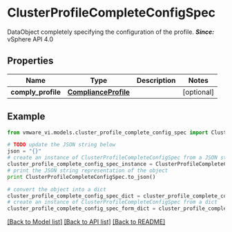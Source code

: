 # ClusterProfileCompleteConfigSpec

DataObject completely specifying the configuration of the profile.  ***Since:*** vSphere API 4.0 

## Properties
Name | Type | Description | Notes
------------ | ------------- | ------------- | -------------
**comply_profile** | [**ComplianceProfile**](ComplianceProfile.md) |  | [optional] 

## Example

```python
from vmware_vi.models.cluster_profile_complete_config_spec import ClusterProfileCompleteConfigSpec

# TODO update the JSON string below
json = "{}"
# create an instance of ClusterProfileCompleteConfigSpec from a JSON string
cluster_profile_complete_config_spec_instance = ClusterProfileCompleteConfigSpec.from_json(json)
# print the JSON string representation of the object
print ClusterProfileCompleteConfigSpec.to_json()

# convert the object into a dict
cluster_profile_complete_config_spec_dict = cluster_profile_complete_config_spec_instance.to_dict()
# create an instance of ClusterProfileCompleteConfigSpec from a dict
cluster_profile_complete_config_spec_form_dict = cluster_profile_complete_config_spec.from_dict(cluster_profile_complete_config_spec_dict)
```
[[Back to Model list]](../README.md#documentation-for-models) [[Back to API list]](../README.md#documentation-for-api-endpoints) [[Back to README]](../README.md)


